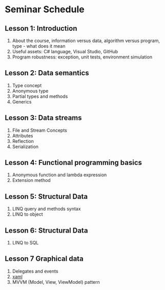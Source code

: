 # Seminar Schedule

## Lesson 1: Introduction

1. About the course, information versus data, algorithm versus program, type - what does it mean
1. Useful assets: C# language, Visual Studio, GitHub
1. Program robustness: exception, unit tests, environment simulation

## Lesson 2: Data semantics

1. Type concept
1. Anonymous type
1. Partial types and methods
1. Generics

## Lesson 3: Data streams

1. File and Stream Concepts
1. Attributes
1. Reflection
1. Serialization

## Lesson 4: Functional programming basics

1. Anonymous function and lambda expression
1. Extension method

## Lesson 5: Structural Data

1. LINQ query and methods syntax
1. LINQ to object

## Lesson 6: Structural Data

1. LINQ to SQL

## Lesson 7 Graphical data

1. Delegates and events
1. [xaml](https://docs.microsoft.com/dotnet/framework/xaml-services/)
1. MVVM (Model, View, ViewModel) pattern
